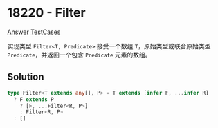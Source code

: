 # 18220 - Filter

[Answer](https://github.com/lybenson/ts-checker/blob/master/src/18220-medium-filter/template.ts) [TestCases](https://github.com/lybenson/ts-checker/blob/master/src/18220-medium-filter/test-cases.ts)

实现类型 `Filter<T, Predicate>` 接受一个数组 `T`，原始类型或联合原始类型 `Predicate`，并返回一个包含 `Predicate` 元素的数组。

## Solution

```ts
type Filter<T extends any[], P> = T extends [infer F, ...infer R]
  ? F extends P
    ? [F, ...Filter<R, P>]
    : Filter<R, P>
  : []
```
